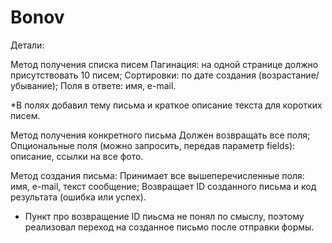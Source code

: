 # Bonov

Детали:

Метод получения списка писем
Пагинация: на одной странице должно присутствовать 10 писем;
Cортировки: по дате создания (возрастание/убывание);
Поля в ответе: имя, e-mail.

*В полях добавил тему письма и краткое описание текста для коротких писем. 


Метод получения конкретного письма
Должен возвращать все поля;
Опциональные поля (можно запросить, передав параметр fields): описание, ссылки на все фото.


Метод создания письма:
Принимает все вышеперечисленные поля: имя, e-mail, текст сообщение;
Возвращает ID созданного письма и код результата (ошибка или успех).

* Пункт про возвращение ID пиьсма не понял по смыслу, поэтому реализовал переход на созданное письмо после отправки формы.


